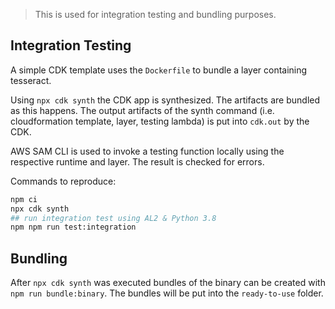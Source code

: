 > This is used for integration testing and bundling purposes.

## Integration Testing

A simple CDK template uses the `Dockerfile` to bundle a layer containing tesseract.

Using `npx cdk synth` the CDK app is synthesized. The artifacts are bundled as this happens.
The output artifacts of the synth command (i.e. cloudformation template, layer, testing lambda) is put into `cdk.out` by the CDK.

AWS SAM CLI is used to invoke a testing function locally using the respective runtime and layer.
The result is checked for errors.

Commands to reproduce:

```bash
npm ci
npx cdk synth
## run integration test using AL2 & Python 3.8
npm npm run test:integration
```

## Bundling

After `npx cdk synth` was executed bundles of the binary can be created with `npm run bundle:binary`.
The bundles will be put into the `ready-to-use` folder.
